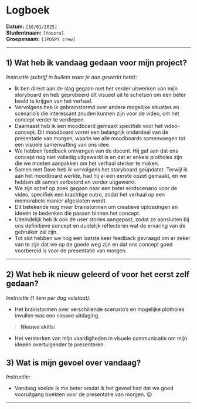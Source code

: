# Logboek

**Datum:** `[16/01/2025]`  
**Studentnaam:** `[Yousra]`  
**Groepsnaam:** `[JPDSPY crew]`

---

## 1) Wat heb ik vandaag gedaan voor mijn project?

_Instructie (schrijf in bullets waar je aan gewerkt hebt):_

- Ik ben direct aan de slag gegaan met het verder uitwerken van mijn storyboard en heb geprobeerd dit visueel uit te schetsen om een beter beeld te krijgen van het verhaal.
- Vervolgens heb ik gebrainstormd over andere mogelijke situaties en scenario’s die interessant zouden kunnen zijn voor de video, om het concept verder te verdiepen.
- Daarnaast heb ik een moodboard gemaakt specifiek voor het video-concept. Dit moodboard vormt een belangrijk onderdeel van de presentatie van morgen, waarin we alle moodboards samenvoegen tot een visuele samenvatting van ons idee.
- We hebben feedback ontvangen van de docent. Hij gaf aan dat ons concept nog niet volledig uitgewerkt is en dat er enkele plotholes zijn die we moeten aanpakken om het verhaal sterker te maken.
- Samen met Dave heb ik vervolgens het storyboard geüpdatet. Terwijl ik aan het moodboard werkte, had hij al een eerste opzet gemaakt, en we hebben dit samen verbeterd en verder uitgewerkt.
- We zijn actief op zoek gegaan naar een beter eindscenario voor de video, specifiek een krachtige outro, zodat het verhaal op een memorabele manier afgesloten wordt.
- Dit betekende nog meer brainstormen om creatieve oplossingen en ideeën te bedenken die passen binnen het concept.
- Uiteindelijk heb ik ook de user stories aangepast, zodat ze aansluiten bij ons definitieve concept en duidelijk reflecteren wat de ervaring van de gebruiker zal zijn.
- Tot slot hebben we nog een laatste keer feedback gevraagd om er zeker van te zijn dat we op de goede weg zijn en dat ons concept goed voorbereid is voor de presentatie van morgen.

---

## 2) Wat heb ik nieuw geleerd of voor het eerst zelf gedaan?

_Instructie (1 item per dag volstaat):_

- Het brainstormen over verschillende scenario’s en mogelijke plotholes invullen was een nieuwe uitdaging.

> **Nieuwe skills:**

- Het versterken van mijn vaardigheden in visuele communicatie om mijn ideeën overtuigender te presenteren.

## 3) Wat is mijn gevoel over vandaag?

_Instructie:_

- Vandaag voelde ik me beter omdat ik het gevoel had dat we goed vooruitgang boekten voor de presentatie van morgen. 😛

---
